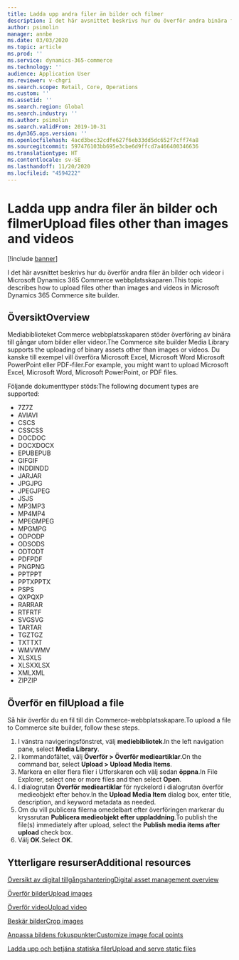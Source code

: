 ```yaml
---
title: Ladda upp andra filer än bilder och filmer
description: I det här avsnittet beskrivs hur du överför andra binära filer än bilder och videor i Microsoft Dynamics 365 Commerce webbplatsskaparen.
author: psimolin
manager: annbe
ms.date: 03/03/2020
ms.topic: article
ms.prod: ''
ms.service: dynamics-365-commerce
ms.technology: ''
audience: Application User
ms.reviewer: v-chgri
ms.search.scope: Retail, Core, Operations
ms.custom: ''
ms.assetid: ''
ms.search.region: Global
ms.search.industry: ''
ms.author: psimolin
ms.search.validFrom: 2019-10-31
ms.dyn365.ops.version: ''
ms.openlocfilehash: 4acd3bec32cdfe627f6eb33dd5dc652f7cff74a8
ms.sourcegitcommit: 597476103bb695e3cbe6d9ffcd7a466400346636
ms.translationtype: HT
ms.contentlocale: sv-SE
ms.lasthandoff: 11/20/2020
ms.locfileid: "4594222"
---
```

# <a name="upload-files-other-than-images-and-videos"></a><span data-ttu-id="910bb-103">Ladda upp andra filer än bilder och filmer</span><span class="sxs-lookup"><span data-stu-id="910bb-103">Upload files other than images and videos</span></span>

[!include [banner](includes/banner.md)]

<span data-ttu-id="910bb-104">I det här avsnittet beskrivs hur du överför andra filer än bilder och videor i Microsoft Dynamics 365 Commerce webbplatsskaparen.</span><span class="sxs-lookup"><span data-stu-id="910bb-104">This topic describes how to upload files other than images and videos in Microsoft Dynamics 365 Commerce site builder.</span></span>

## <a name="overview"></a><span data-ttu-id="910bb-105">Översikt</span><span class="sxs-lookup"><span data-stu-id="910bb-105">Overview</span></span>

<span data-ttu-id="910bb-106">Mediabiblioteket Commerce webbplatsskaparen stöder överföring av binära till gångar utom bilder eller videor.</span><span class="sxs-lookup"><span data-stu-id="910bb-106">The Commerce site builder Media Library supports the uploading of binary assets other than images or videos.</span></span> <span data-ttu-id="910bb-107">Du kanske till exempel vill överföra Microsoft Excel, Microsoft Word Microsoft PowerPoint eller PDF-filer.</span><span class="sxs-lookup"><span data-stu-id="910bb-107">For example, you might want to upload Microsoft Excel, Microsoft Word, Microsoft PowerPoint, or PDF files.</span></span>

<span data-ttu-id="910bb-108">Följande dokumenttyper stöds:</span><span class="sxs-lookup"><span data-stu-id="910bb-108">The following document types are supported:</span></span>
- <span data-ttu-id="910bb-109">7Z</span><span class="sxs-lookup"><span data-stu-id="910bb-109">7Z</span></span>
- <span data-ttu-id="910bb-110">AVI</span><span class="sxs-lookup"><span data-stu-id="910bb-110">AVI</span></span>
- <span data-ttu-id="910bb-111">CS</span><span class="sxs-lookup"><span data-stu-id="910bb-111">CS</span></span>
- <span data-ttu-id="910bb-112">CSS</span><span class="sxs-lookup"><span data-stu-id="910bb-112">CSS</span></span>
- <span data-ttu-id="910bb-113">DOC</span><span class="sxs-lookup"><span data-stu-id="910bb-113">DOC</span></span>
- <span data-ttu-id="910bb-114">DOCX</span><span class="sxs-lookup"><span data-stu-id="910bb-114">DOCX</span></span>
- <span data-ttu-id="910bb-115">EPUB</span><span class="sxs-lookup"><span data-stu-id="910bb-115">EPUB</span></span>
- <span data-ttu-id="910bb-116">GIF</span><span class="sxs-lookup"><span data-stu-id="910bb-116">GIF</span></span>
- <span data-ttu-id="910bb-117">INDD</span><span class="sxs-lookup"><span data-stu-id="910bb-117">INDD</span></span>
- <span data-ttu-id="910bb-118">JAR</span><span class="sxs-lookup"><span data-stu-id="910bb-118">JAR</span></span>
- <span data-ttu-id="910bb-119">JPG</span><span class="sxs-lookup"><span data-stu-id="910bb-119">JPG</span></span>
- <span data-ttu-id="910bb-120">JPEG</span><span class="sxs-lookup"><span data-stu-id="910bb-120">JPEG</span></span>
- <span data-ttu-id="910bb-121">JS</span><span class="sxs-lookup"><span data-stu-id="910bb-121">JS</span></span>
- <span data-ttu-id="910bb-122">MP3</span><span class="sxs-lookup"><span data-stu-id="910bb-122">MP3</span></span>
- <span data-ttu-id="910bb-123">MP4</span><span class="sxs-lookup"><span data-stu-id="910bb-123">MP4</span></span>
- <span data-ttu-id="910bb-124">MPEG</span><span class="sxs-lookup"><span data-stu-id="910bb-124">MPEG</span></span>
- <span data-ttu-id="910bb-125">MPG</span><span class="sxs-lookup"><span data-stu-id="910bb-125">MPG</span></span>
- <span data-ttu-id="910bb-126">ODP</span><span class="sxs-lookup"><span data-stu-id="910bb-126">ODP</span></span>
- <span data-ttu-id="910bb-127">ODS</span><span class="sxs-lookup"><span data-stu-id="910bb-127">ODS</span></span>
- <span data-ttu-id="910bb-128">ODT</span><span class="sxs-lookup"><span data-stu-id="910bb-128">ODT</span></span>
- <span data-ttu-id="910bb-129">PDF</span><span class="sxs-lookup"><span data-stu-id="910bb-129">PDF</span></span>
- <span data-ttu-id="910bb-130">PNG</span><span class="sxs-lookup"><span data-stu-id="910bb-130">PNG</span></span>
- <span data-ttu-id="910bb-131">PPT</span><span class="sxs-lookup"><span data-stu-id="910bb-131">PPT</span></span>
- <span data-ttu-id="910bb-132">PPTX</span><span class="sxs-lookup"><span data-stu-id="910bb-132">PPTX</span></span>
- <span data-ttu-id="910bb-133">PS</span><span class="sxs-lookup"><span data-stu-id="910bb-133">PS</span></span>
- <span data-ttu-id="910bb-134">QXP</span><span class="sxs-lookup"><span data-stu-id="910bb-134">QXP</span></span>
- <span data-ttu-id="910bb-135">RAR</span><span class="sxs-lookup"><span data-stu-id="910bb-135">RAR</span></span>
- <span data-ttu-id="910bb-136">RTF</span><span class="sxs-lookup"><span data-stu-id="910bb-136">RTF</span></span>
- <span data-ttu-id="910bb-137">SVG</span><span class="sxs-lookup"><span data-stu-id="910bb-137">SVG</span></span>
- <span data-ttu-id="910bb-138">TAR</span><span class="sxs-lookup"><span data-stu-id="910bb-138">TAR</span></span>
- <span data-ttu-id="910bb-139">TGZ</span><span class="sxs-lookup"><span data-stu-id="910bb-139">TGZ</span></span>
- <span data-ttu-id="910bb-140">TXT</span><span class="sxs-lookup"><span data-stu-id="910bb-140">TXT</span></span>
- <span data-ttu-id="910bb-141">WMV</span><span class="sxs-lookup"><span data-stu-id="910bb-141">WMV</span></span>
- <span data-ttu-id="910bb-142">XLS</span><span class="sxs-lookup"><span data-stu-id="910bb-142">XLS</span></span>
- <span data-ttu-id="910bb-143">XLSX</span><span class="sxs-lookup"><span data-stu-id="910bb-143">XLSX</span></span>
- <span data-ttu-id="910bb-144">XML</span><span class="sxs-lookup"><span data-stu-id="910bb-144">XML</span></span>
- <span data-ttu-id="910bb-145">ZIP</span><span class="sxs-lookup"><span data-stu-id="910bb-145">ZIP</span></span>

## <a name="upload-a-file"></a><span data-ttu-id="910bb-146">Överför en fil</span><span class="sxs-lookup"><span data-stu-id="910bb-146">Upload a file</span></span>

<span data-ttu-id="910bb-147">Så här överför du en fil till din Commerce-webbplatsskapare.</span><span class="sxs-lookup"><span data-stu-id="910bb-147">To upload a file to Commerce site builder, follow these steps.</span></span>

1. <span data-ttu-id="910bb-148">I vänstra navigeringsfönstret, välj **mediebibliotek**.</span><span class="sxs-lookup"><span data-stu-id="910bb-148">In the left navigation pane, select **Media Library**.</span></span>
1. <span data-ttu-id="910bb-149">I kommandofältet, välj **Överför \> Överför medieartiklar**.</span><span class="sxs-lookup"><span data-stu-id="910bb-149">On the command bar, select **Upload \> Upload Media Items**.</span></span>
1. <span data-ttu-id="910bb-150">Markera en eller flera filer i Utforskaren och välj sedan **öppna**.</span><span class="sxs-lookup"><span data-stu-id="910bb-150">In File Explorer, select one or more files and then select **Open**.</span></span>
1. <span data-ttu-id="910bb-151">I dialogrutan **Överför medieartiklar** för nyckelord i dialogrutan överför medieobjekt efter behov.</span><span class="sxs-lookup"><span data-stu-id="910bb-151">In the **Upload Media Item** dialog box, enter title, description, and keyword metadata as needed.</span></span>
1. <span data-ttu-id="910bb-152">Om du vill publicera filerna omedelbart efter överföringen markerar du kryssrutan **Publicera medieobjekt efter uppladdning**.</span><span class="sxs-lookup"><span data-stu-id="910bb-152">To publish the file(s) immediately after upload, select the **Publish media items after upload** check box.</span></span>
1. <span data-ttu-id="910bb-153">Välj **OK**.</span><span class="sxs-lookup"><span data-stu-id="910bb-153">Select **OK**.</span></span>

## <a name="additional-resources"></a><span data-ttu-id="910bb-154">Ytterligare resurser</span><span class="sxs-lookup"><span data-stu-id="910bb-154">Additional resources</span></span>

[<span data-ttu-id="910bb-155">Översikt av digital tillgångshantering</span><span class="sxs-lookup"><span data-stu-id="910bb-155">Digital asset management overview</span></span>](dam-overview.md)

[<span data-ttu-id="910bb-156">Överför bilder</span><span class="sxs-lookup"><span data-stu-id="910bb-156">Upload images</span></span>](dam-upload-images.md)

[<span data-ttu-id="910bb-157">Överför video</span><span class="sxs-lookup"><span data-stu-id="910bb-157">Upload video</span></span>](dam-upload-video.md)

[<span data-ttu-id="910bb-158">Beskär bilder</span><span class="sxs-lookup"><span data-stu-id="910bb-158">Crop images</span></span>](dam-crop-images.md)

[<span data-ttu-id="910bb-159">Anpassa bildens fokuspunkter</span><span class="sxs-lookup"><span data-stu-id="910bb-159">Customize image focal points</span></span>](dam-custom-focal-point.md)

[<span data-ttu-id="910bb-160">Ladda upp och betjäna statiska filer</span><span class="sxs-lookup"><span data-stu-id="910bb-160">Upload and serve static files</span></span>](upload-serve-static-files.md)
